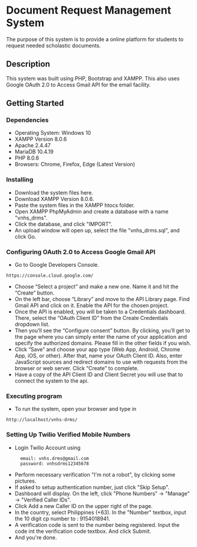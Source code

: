 # Document Request Management System
The purpose of this system is to provide a online platform for students to request needed scholastic documents.

## Description
This system was built using PHP, Bootstrap and XAMPP. This also uses Google OAuth 2.0 to Access Gmail API for the email facility.

## Getting Started

### Dependencies

* Operating System: Windows 10 
* XAMPP Version 8.0.6
* Apache 2.4.47
* MariaDB 10.4.19
* PHP 8.0.6
* Browsers: Chrome, Firefox, Edge (Latest Version)

### Installing

* Download the system files here.
* Download XAMPP Version 8.0.6.
* Paste the system files in the XAMPP htocs folder.
* Open XAMPP PhpMyAdmin and create a database with a name "vnhs_drms".
* Click the database, and click "IMPORT".
* An upload window will open up, select the file "vnhs_drms.sql", and click Go.

### Configuring OAuth 2.0 to Access Google Gmail API

* Go to Google Developers Console. 
```
https://console.cloud.google.com/
```
* Choose “Select a project” and make a new one. Name it and hit the “Create” button.
* On the left bar, choose “Library” and move to the API Library page. Find Gmail API and click on it. Enable the API for the chosen project.
* Once the API is enabled, you will be taken to a Credentials dashboard. There, select the “OAuth Client ID” from the Create Credentials dropdown list.
* Then you’ll see the “Configure consent” button. By clicking, you’ll get to the page where you can simply enter the name of your application and specify the authorized domains. Please fill in the other fields if you wish.
* Click “Save” and choose your app type (Web App, Android, Chrome App, iOS, or other). After that, name your OAuth Client ID. Also, enter JavaScript sources and redirect domains to use with requests from the browser or web server. Click “Create” to complete.
* Have a copy of the API Client ID and Client Secret you will use that to connect the system to the api.

### Executing program

* To run the system, open your browser and type in
```
http://localhost/vnhs-drms/
```

### Setting Up Twilio Verified Mobile Numbers

* Login Twilio Account using
  ```
	email: vnhs.drms@gmail.com
	password: vnhsdrms12345678
  ```
* Perform necessary verification "I'm not a robot", by clicking some pictures.
* If asked to setup authentication number, just click "Skip Setup".
* Dashboard will display. On the left, click "Phone Numbers" -> "Manage" -> "Verified Caller IDs".
* Click Add a new Caller ID on the upper right of the page.
* In the country, select Philippines (+63). In the "Number" textbox, input the 10 digit cp number to : 9154018941.
* A verification code is sent to the number being registered. Input the code int the verification code textbox. And click Submit.
* And you're done.
